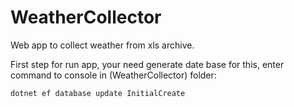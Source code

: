 # WeatherCollector

Web app to collect weather from xls archive.

First step for run app, your need generate date base for this, enter command to console in (WeatherCollector) folder:

```sh
dotnet ef database update InitialCreate
```
